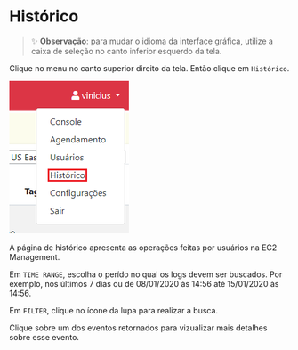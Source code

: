 # Histórico

> :sparkles: **Observação**: para mudar o idioma da interface gráfica, utilize a caixa de seleção no canto inferior esquerdo da tela.

Clique no menu no canto superior direito da tela. Então clique em `Histórico`.

![Menu de páginas](../images/history_menu.png)

A página de histórico apresenta as operações feitas por usuários na EC2 Management.

Em `TIME RANGE`, escolha o perído no qual os logs devem ser buscados.
Por exemplo, nos últimos 7 dias ou de 08/01/2020 às 14:56 até 15/01/2020 às 14:56.

Em `FILTER`, clique no ícone da lupa para realizar a busca.

Clique sobre um dos eventos retornados para vizualizar mais detalhes sobre esse evento.
